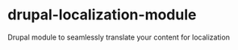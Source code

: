 drupal-localization-module
==========================

Drupal module to seamlessly translate your content for localization
